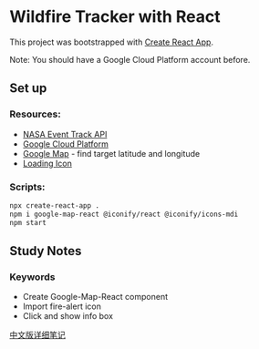 # Wildfire Tracker with React

This project was bootstrapped with [Create React App](https://github.com/facebook/create-react-app).

Note: You should have a Google Cloud Platform account before.

## Set up

### Resources:

- [NASA Event Track API](https://eonet.sci.gsfc.nasa.gov/api/v2.1/events)
- [Google Cloud Platform](https://console.cloud.google.com/apis/credentials/)
- [Google Map](https://www.google.com/maps) - find target latitude and longitude
- [Loading Icon](https://loading.io/spinner/spinner/-spinner-preloader-ajax-loading-icon)

### Scripts:

```bash
npx create-react-app .
npm i google-map-react @iconify/react @iconify/icons-mdi
npm start
```

## Study Notes

### Keywords

- Create Google-Map-React component
- Import fire-alert icon
- Click and show info box

[中文版详细笔记](notes.md)

